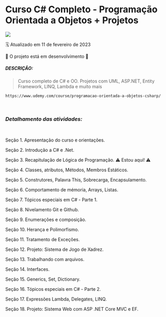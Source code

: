 # Curso C# Completo - Programação Orientada a Objetos + Projetos
<img src="https://img.shields.io/static/v1?label=Nelio Alves&message=UDEMY&color=7159c1&style=for-the-badge"/>

:spiral_calendar: Atualizado em 11 de fevereiro de 2023

:construction: O projeto está em desenvolvimento :construction:<br>

##### DESCRIÇÃO:

>Curso completo de C# e OO. Projetos com UML, ASP.NET, Entity Framework, LINQ, Lambda e muito mais

```bash
https://www.udemy.com/course/programacao-orientada-a-objetos-csharp/
```
<br>

### <i> Detalhamento das atividades: </i>
<br>

Seção 1. Apresentação do curso e orientações.

Seção 2. Introdução a C# e .Net.

Seção 3. Recapitulação de Lógica de Programação. :warning: Estou aqui! :warning:

Seção 4. Classes, atributos, Métodos, Membros Estáticos.

Seção 5. Construtores, Palavra This, Sobrecarga, Encapsulamento.

Seção 6. Comportamento de mémoria, Arrays, Listas.

Seção 7. Tópicos especiais em C# - Parte 1.

Seção 8. Nivelamento Git e Github.

Seção 9. Enumerações e composição.

Seção 10. Herança e Polimorfismo.

Seção 11. Tratamento de Exceções.

Seção 12. Projeto: Sistema de Jogo de Xadrez.

Seção 13. Trabalhando com arquivos.

Seção 14. Interfaces.

Seção 15. Generics, Set, Dictionary.

Seção 16. Tópicos especiais em C# - Parte 2.

Seção 17. Expressões Lambda, Delegates, LINQ.

Seção 18. Projeto: Sistema Web com ASP .NET Core MVC e EF.

<br>
